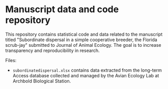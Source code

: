 # Manuscript data and code repository

This repository contains statistical code and data related to the manuscript titled "Subordinate dispersal in a simple cooperative breeder, the Florida scrub-jay" submitted to Journal of Animal Ecology. The goal is to increase transparency and reproducibility in research.

Files:
- `subordinatedispersal.xlsx`  contains data extracted from the long-term Access database collected and managed by the Avian Ecology Lab at Archbold Biological Station.  
